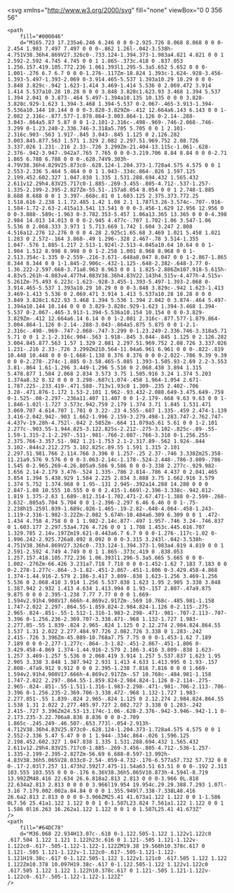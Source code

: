 <svg
    xmlns="http://www.w3.org/2000/svg"
    fill="none"
    viewBox="0 0 356 56"
>
    <path
        fill="#000046"
        d="M165.723 17.235a6.246 6.246 0 0 0-2.925.726 8.068 8.068 0 0 0-2.454 1.983 7.497 7.497 0 0 0-.862 1.26l-.042-3.538h-4.751V38.36h4.869V27.326c0-.733.124-1.394.373-1.983a4.821 4.821 0 0 1 2.592-2.592 4.745 4.745 0 0 1 1.865-.373c.418 0 .837.053 1.256.157.419.105.772.236 1.061.393l1.295-5.3a5.652 5.652 0 0 0-1.001-.276 6.7 6.7 0 0 0-1.276-.117Zm-18.824 1.393c-1.624-.928-3.456-1.393-5.497-1.393-2.069 0-3.914.465-5.537 1.393a10.29 10.29 0 0 0-3.848 3.829c-.942 1.623-1.414 3.469-1.414 5.536 0 2.069.472 3.914 1.414 5.537a10.28 10.28 0 0 0 3.848 3.828c1.623.93 3.468 1.394 5.537 1.394 2.041 0 3.873-.464 5.497-1.394a10.135 10.135 0 0 0 3.828-3.828c.929-1.623 1.394-3.468 1.394-5.537 0-2.067-.465-3.913-1.394-5.536a10.144 10.144 0 0 0-3.828-3.829Zm-.412 12.664a6.143 6.143 0 0 1-2.082 2.316c-.877.577-1.878.864-3.003.864-1.126 0-2.14-.288-3.043-.864a5.87 5.87 0 0 1-2.101-2.316c-.498-.969-.746-2.068-.746-3.299 0-1.23.248-2.336.746-3.318a5.705 5.705 0 0 1 2.101-2.316c.903-.563 1.917-.845 3.043-.845 1.125 0 2.126.282 3.003.845.877.563 1.571 1.329 2.082 2.297.51.969.752 2.08.726 3.337.026 1.231-.216 2.33-.726 3.299Zm-21.404-13.115c-1.061-.628-2.376-.942-3.947-.942a7.765 7.765 0 0 0-3.219.706 8.84 8.84 0 0 0-2.71 1.865 6.788 6.788 0 0 0-.628.74V9.303h-4.79V38.36h4.829V25.873c0-.628.124-1.204.373-1.728a4.575 4.575 0 0 1 2.553-2.336 5.464 5.464 0 0 1 1.943-.334c.864-.026 1.597.125 2.199.452.602.327 1.047.838 1.335 1.531.288.694.432 1.565.432 2.611v12.29h4.83V25.717c0-1.885-.269-3.455-.805-4.712-.537-1.257-1.335-2.199-2.395-2.827Zm-55.51-.157a8.054 8.054 0 0 1 2.748-1.885 8.688 8.688 0 0 1 3.397-.668c.81 0 1.603.125 2.375.373.772.25 1.518.616 2.238 1.1.72.485 1.42 1.08 2.1 1.787l3.26-3.574c-.707-.916-1.584-1.72-2.63-2.415a13.541 13.541 0 0 0-3.456-1.629 12.956 12.956 0 0 0-3.888-.589c-1.963 0-3.782.353-5.457 1.06a13.365 13.365 0 0 0-4.398 2.984 14.013 14.013 0 0 0-2.945 4.477c-.707 1.702-1.06 3.547-1.06 5.536 0 2.068.333 3.973 1 5.713.669 1.742 1.604 3.247 2.808 4.516a12.276 12.276 0 0 0 4.28 2.925c1.65.68 3.469 1.021 5.458 1.021 1.283 0 2.572-.164 3.868-.49 1.296-.328 2.467-.78 3.514-1.355 1.047-.576 1.885-1.217 2.513-1.924l-2.513-4.045a10.64 10.64 0 0 1-1.904 1.512 8.998 8.998 0 0 1-2.258 1.001 8.968 8.968 0 0 1-2.513.354c-1.335 0-2.559-.216-3.671-.648a8.047 8.047 0 0 1-2.867-1.865 8.344 8.344 0 0 1-1.845-2.906c-.432-1.125-.648-2.382-.648-3.77 0-1.36.222-2.597.668-3.71a8.963 8.963 0 0 1 1.825-2.886Zm107.918-5.615h-4.83v5.261h-4.083v4.477h4.083V38.36h4.83V22.143h4.515v-4.477h-4.515v-5.261Zm-75.493 6.223c-1.623-.928-3.455-1.393-5.497-1.393-2.068 0-3.914.465-5.537 1.393a10.29 10.29 0 0 0-3.848 3.829c-.942 1.623-1.413 3.469-1.413 5.536 0 2.069.471 3.914 1.413 5.537a10.28 10.28 0 0 0 3.849 3.828c1.622.93 3.468 1.394 5.536 1.394 2.042 0 3.874-.464 5.497-1.394a10.144 10.144 0 0 0 3.829-3.828c.929-1.623 1.394-3.468 1.394-5.537 0-2.067-.465-3.913-1.394-5.536a10.154 10.154 0 0 0-3.829-3.829Zm-.412 12.664a6.14 6.14 0 0 1-2.081 2.316c-.877.577-1.879.864-3.004.864-1.126 0-2.14-.288-3.043-.864a5.875 5.875 0 0 1-2.1-2.316c-.498-.969-.747-2.068-.747-3.299 0-1.23.249-2.336.746-3.318a5.71 5.71 0 0 1 2.1-2.316c.904-.563 1.918-.845 3.044-.845 1.125 0 2.126.282 3.004.845.877.563 1.57 1.329 2.081 2.297.51.969.752 2.08.726 3.337.026 1.231-.216 2.33-.726 3.299Zm210.564-11.04a6.961 6.961 0 0 0-.822-.819 10.448 10.448 0 0 0-1.668-1.138 8.376 8.376 0 0 0-2.022-.786 9.39 9.39 0 0 0-2.278-.274c-1.885 0-3.58.465-5.085 1.393-1.505.93-2.69 2.2-3.553 3.81-.864 1.61-1.296 3.449-1.296 5.516 0 2.068.438 3.894 1.315 5.478.877 1.584 2.068 2.834 3.573 3.75 1.505.916 3.24 1.374 5.203 1.374a8.32 8.32 0 0 0 3.298-.687c1.074-.458 1.964-1.054 2.671-1.787.225-.233.419-.471.588-.713v1.93c0 1.309-.235 2.402-.706 3.28-.471.876-1.172 1.53-2.101 1.962-.93.432-2.088.649-3.475.649-.759 0-1.525-.08-2.297-.236a11.407 11.407 0 0 1-2.179-.668 9.63 9.63 0 0 1-1.846-1.02l-1.727 3.573c.942.759 2.179 1.374 3.71 1.845 1.531.471 3.069.707 4.614.707 1.701 0 3.22-.23 4.555-.687 1.335-.459 2.474-1.139 3.416-2.042.942-.903 1.662-1.996 2.159-3.279.498-1.283.747-2.762.747-4.437v-19.28h-4.752l-.042 2.585Zm-.664 11.079a5.61 5.61 0 0 1-2.101 2.277c-.903.55-1.944.825-3.122.825s-2.212-.275-3.102-.825c-.89-.55-1.59-1.315-2.1-2.297-.511-.981-.766-2.087-.766-3.318 0-1.256.255-2.375.766-3.357.51-.982 1.21-1.753 2.1-2.317.89-.562 1.924-.844 3.102-.844s2.212.275 3.102.825c.89.55 1.591 1.315 2.101 2.297.51.981.766 2.114.766 3.396 0 1.257-.25 2.37-.746 3.338Zm25.358-11.21a9.576 9.576 0 0 0-3.063-2.14c-1.178-.524-2.448-.786-3.809-.786-1.545 0-2.965.269-4.26.805a9.586 9.586 0 0 0-3.338 2.277c-.929.982-1.656 2.14-2.179 3.476-.524 1.335-.786 2.814-.786 4.437 0 2.041.465 3.854 1.394 5.438.929 1.584 2.225 2.834 3.888 3.75 1.662.916 3.579 1.374 5.752 1.374.968 0 1.95-.131 2.945-.392a14.288 14.288 0 0 0 2.847-1.08 10.555 10.555 0 0 0 2.415-1.669l-2.396-3.338c-.942.812-1.819 1.375-2.63 1.689-.812.314-1.702.471-2.67.471-1.388 0-2.599-.268-3.632-.805a5.704 5.704 0 0 1-2.396-2.297 6.46 6.46 0 0 1-.75-2.238h15.259l.039-1.689c.026-1.465-.19-2.82-.648-4.064-.458-1.243-1.119-2.316-1.982-3.22Zm-2.082 5.674h-10.484a6.309 6.309 0 0 1 .472-1.434 4.758 4.758 0 0 1 1.982-2.14c.877-.497 1.957-.746 3.24-.746.837 0 1.603.177 2.297.53a4.726 4.726 0 0 1 1.708 1.453c.445.616.707 1.329.785 2.14v.197Zm19.621-8.443a6.7 6.7 0 0 0-1.276-.117c-1.02 0-1.996.242-2.925.726a8.092 8.092 0 0 0-3.315 3.243l-.042-3.538h-4.751V38.36h4.869V27.326c0-.733.124-1.394.373-1.983a4.819 4.819 0 0 1 2.591-2.592 4.749 4.749 0 0 1 1.865-.373c.419 0 .838.053 1.257.157.418.105.772.236 1.06.393l1.296-5.3a5.665 5.665 0 0 0-1.002-.276Zm-66.426 3.231a7.718 7.718 0 0 0-1.452-1.62 7.183 7.183 0 0 0-2.278-1.277c-.864-.3-1.82-.451-2.867-.451-1.806 0-3.429.458-4.868 1.374-1.44.916-2.579 2.186-3.417 3.809-.838 1.623-1.256 3.469-1.256 5.536 0 2.068.418 3.914 1.256 5.537.838 1.623 1.95 2.905 3.338 3.848 1.387.942 2.932 1.413 4.634 1.413.994 0 1.93-.157 2.807-.47a9.875 9.875 0 0 0 2.395-1.238 7.77 7.77 0 0 0 1.669-1.594v2.91h4.908V17.666h-4.869v2.917Zm-.569 10.768c-.485.981-1.158 1.747-2.022 2.297-.864.55-1.859.824-2.984.824-1.126 0-2.115-.275-2.965-.824-.851-.55-1.512-1.316-1.983-2.298-.471-.981-.707-2.113-.707-3.396 0-1.256.236-2.369.707-3.338.471-.968 1.132-1.727 1.983-2.277.85-.55 1.839-.824 2.965-.824 1.125 0 2.12.274 2.984.824.864.55 1.537 1.31 2.022 2.277.484.97.726 2.082.726 3.338 0 1.283-.242 2.415-.726 3.396Zm-45.089-10.768a7.75 7.75 0 0 0-1.453-1.62 7.189 7.189 0 0 0-2.277-1.277c-.864-.3-1.82-.451-2.867-.451-1.806 0-3.429.458-4.869 1.374-1.44.916-2.579 2.186-3.416 3.809-.838 1.623-1.257 3.469-1.257 5.536 0 2.068.419 3.914 1.257 5.537.837 1.623 1.95 2.905 3.338 3.848 1.387.942 2.931 1.413 4.633 1.413.995 0 1.93-.157 2.808-.47a9.912 9.912 0 0 0 2.395-1.238 7.816 7.816 0 0 0 1.669-1.594v2.91h4.908V17.666h-4.869v2.917Zm-.57 10.768c-.484.981-1.158 1.747-2.022 2.297-.864.55-1.859.824-2.984.824-1.126 0-2.114-.275-2.965-.824-.851-.55-1.511-1.316-1.983-2.298-.471-.981-.706-2.113-.706-3.396 0-1.256.235-2.369.706-3.338.472-.968 1.132-1.727 1.983-2.277.851-.55 1.839-.824 2.965-.824 1.125 0 2.12.274 2.984.824.864.55 1.538 1.31 2.022 2.277.485.97.727 2.082.727 3.338 0 1.283-.242 2.415-.727 3.396Zm24.53-13.174c-1.06-.628-2.376-.942-3.946-.942-1.1 0-2.173.235-3.22.706a8.836 8.836 0 0 0-2.709 1.865c-.245.249-.46.507-.653.773l-.054-2.913h-4.712V38.36h4.83V25.873c0-.628.124-1.204.373-1.728a4.575 4.575 0 0 1 2.552-2.336 5.47 5.47 0 0 1 1.944-.334c.864-.026 1.596.125 2.198.452.602.327 1.047.838 1.335 1.531.288.694.432 1.565.432 2.611v12.29h4.83V25.717c0-1.885-.269-3.456-.805-4.712-.536-1.257-1.335-2.199-2.395-2.827Zm-56.69 6.688-8.597-13.992h-4.83V38.36h5.065V28.033c0-2.54-.059-4.732-.176-6.577a57.732 57.732 0 0 0-.17-2.03l7.257 11.473h2.592l7.475-11.54a63.51 63.51 0 0 0-.192 2.313 103.555 103.555 0 0 0-.176 6.36V38.36h5.065V10.873h-4.594l-8.719 13.992ZM48.416 22.634 26.6.818a2.813 2.813 0 0 0-3.966 0L.818 22.634a2.813 2.813 0 0 0 0 3.966l19.954 19.954c.29.29.388.7.293 1.07l-3.16 7.179.002.002a.84.84 0 0 0 1.355.949l7.338-7.338L48.416 26.6a2.813 2.813 0 0 0 0-3.966ZM25.41 41.673a1.122 1.122 0 0 1-1.586 0L7.56 25.41a1.122 1.122 0 0 1 0-1.587L23.824 7.561a1.122 1.122 0 0 1 1.586 0l16.263 16.262a1.122 1.122 0 0 1 0 1.587L25.41 41.673Z"
    />
    <path
        fill="#64DC78"
        d="M36.068 22.934H13.07c-.618 0-1.122.505-1.122 1.122v1.122c0 .617.504 1.122 1.121 1.122h23c.616 0 1.121-.505 1.121-1.122v-1.122c0-.617-.505-1.122-1.122-1.122ZM19.38 19.568h10.378c.617 0 1.121-.505 1.121-1.122v-1.122c0-.617-.505-1.121-1.122-1.121H19.38c-.617 0-1.122.505-1.122 1.122v1.121c0 .617.505 1.122 1.122 1.122Zm10.378 10.097H19.38c-.617 0-1.122.505-1.122 1.122v1.122c0 .617.505 1.122 1.122 1.122h10.378c.617 0 1.121-.505 1.121-1.122v-1.122c0-.617-.505-1.122-1.122-1.122Z"
    />
</svg>

